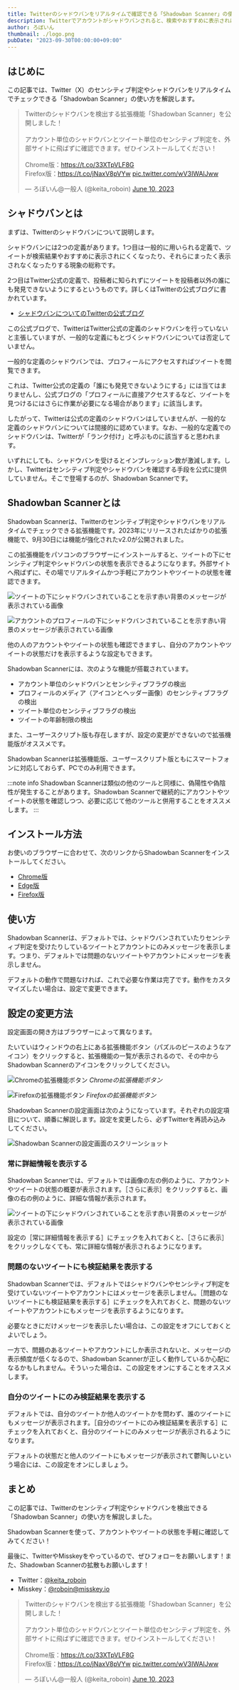 ```yaml
---
title: Twitterのシャドウバンをリアルタイムで確認できる「Shadowban Scanner」の使い方
description: Twitterでアカウントがシャドウバンされると、検索やおすすめに表示されにくくなったりします。この記事では、Twitterのセンシティブ判定やシャドウバンを検出できる「Shadowban Scanner」の使い方を解説します。
author: ろぼいん
thumbnail: ./logo.png
pubDate: "2023-09-30T00:00:00+09:00"
---
```


## はじめに

この記事では、Twitter（X）のセンシティブ判定やシャドウバンをリアルタイムでチェックできる「Shadowban Scanner」の使い方を解説します。

<blockquote class="twitter-tweet" data-dnt="true" data-theme="dark"><p lang="ja" dir="ltr">Twitterのシャドウバンを検出する拡張機能「Shadowban Scanner」を公開しました！<br><br>アカウント単位のシャドウバンとツイート単位のセンシティブ判定を、外部サイトに飛ばずに確認できます。ぜひインストールしてください！<br><br>Chrome版：<a href="https://t.co/33XTpVLF8G">https://t.co/33XTpVLF8G</a><br>Firefox版：<a href="https://t.co/jNaxV8pVYw">https://t.co/jNaxV8pVYw</a> <a href="https://t.co/wV3IWAlJww">pic.twitter.com/wV3IWAlJww</a></p>&mdash; ろぼいん@一般人 (@keita_roboin) <a href="https://twitter.com/keita_roboin/status/1667365975937757185?ref_src=twsrc%5Etfw">June 10, 2023</a></blockquote> <script async src="https://platform.twitter.com/widgets.js" charset="utf-8"></script>

## シャドウバンとは

まずは、Twitterのシャドウバンについて説明します。

シャドウバンには2つの定義があります。1つ目は一般的に用いられる定義で、ツイートが検索結果やおすすめに表示されにくくなったり、それらにまったく表示されなくなったりする現象の総称です。

2つ目はTwitter公式の定義で、投稿者に知られずにツイートを投稿者以外の誰にも発見できないようにするというものです。詳しくはTwitterの公式ブログに書かれています。

- [シャドウバンについてのTwitterの公式ブログ](https://blog.twitter.com/en_us/topics/company/2018/Setting-the-record-straight-on-shadow-banning)

この公式ブログで、TwitterはTwitter公式の定義のシャドウバンを行っていないと主張していますが、一般的な定義にもとづくシャドウバンについては否定していません。

一般的な定義のシャドウバンでは、プロフィールにアクセスすればツイートを閲覧できます。

これは、Twitter公式の定義の「誰にも発見できないようにする」には当てはまりませんし、公式ブログの「プロフィールに直接アクセスするなど、ツイートを見つけるにはさらに作業が必要になる場合があります」に該当します。

したがって、Twitterは公式の定義のシャドウバンはしていませんが、一般的な定義のシャドウバンについては間接的に認めています。なお、一般的な定義でのシャドウバンは、Twitterが「ランク付け」と呼ぶものに該当すると思われます。

いずれにしても、シャドウバンを受けるとインプレッション数が激減します。しかし、Twitterはセンシティブ判定やシャドウバンを確認する手段を公式に提供していません。そこで登場するのが、Shadowban Scannerです。

## Shadowban Scannerとは

Shadowban Scannerは、Twitterのセンシティブ判定やシャドウバンをリアルタイムでチェックできる拡張機能です。2023年にリリースされたばかりの拡張機能で、9月30日には機能が強化されたv2.0が公開されました。

この拡張機能をパソコンのブラウザーにインストールすると、ツイートの下にセンシティブ判定やシャドウバンの状態を表示できるようになります。外部サイトへ飛ばずに、その場でリアルタイムかつ手軽にアカウントやツイートの状態を確認できます。

![ツイートの下にシャドウバンされていることを示す赤い背景のメッセージが表示されている画像](./screenshot2_ja.png)

![アカウントのプロフィールの下にシャドウバンされていることを示す赤い背景のメッセージが表示されている画像](./screenshot1_ja.png)

他の人のアカウントやツイートの状態も確認できますし、自分のアカウントやツイートの状態だけを表示するような設定もできます。

Shadowban Scannerには、次のような機能が搭載されています。

- アカウント単位のシャドウバンとセンシティブフラグの検出
- プロフィールのメディア（アイコンとヘッダー画像）のセンシティブフラグの検出
- ツイート単位のセンシティブフラグの検出
- ツイートの年齢制限の検出

また、ユーザースクリプト版も存在しますが、設定の変更ができないので拡張機能版がオススメです。

Shadowban Scannerは拡張機能版、ユーザースクリプト版ともにスマートフォンに対応しておらず、PCでのみ利用できます。

:::note info
Shadowban Scannerは類似の他のツールと同様に、偽陽性や偽陰性が発生することがあります。Shadowban Scannerで継続的にアカウントやツイートの状態を確認しつつ、必要に応じて他のツールと併用することをオススメします。
:::

## インストール方法

お使いのブラウザーに合わせて、次のリンクからShadowban Scannerをインストールしてください。

- [Chrome版](https://chrome.google.com/webstore/detail/shadowban-scanner/enlganfikppbjhabhkkilafmkhifadjd)
- [Edge版](https://microsoftedge.microsoft.com/addons/detail/shadowban-scanner/kfeecmboomhggeeceipnbbdjmhjoccbl)
- [Firefox版](https://addons.mozilla.org/firefox/addon/shadowban-scanner/)

## 使い方

Shadowban Scannerは、デフォルトでは、シャドウバンされていたりセンシティブ判定を受けたりしているツイートとアカウントにのみメッセージを表示します。つまり、デフォルトでは問題のないツイートやアカウントにメッセージを表示しません。

デフォルトの動作で問題なければ、これで必要な作業は完了です。動作をカスタマイズしたい場合は、設定で変更できます。

## 設定の変更方法

設定画面の開き方はブラウザーによって異なります。

たいていはウィンドウの右上にある拡張機能ボタン（パズルのピースのようなアイコン）をクリックすると、拡張機能の一覧が表示されるので、その中からShadowban Scannerのアイコンをクリックしてください。

![Chromeの拡張機能ボタン](./image.png)
*Chromeの拡張機能ボタン*

![Firefoxの拡張機能ボタン](./image-1.png)
*Firefoxの拡張機能ボタン*

Shadowban Scannerの設定画面は次のようになっています。それぞれの設定項目について、順番に解説します。設定を変更したら、必ずTwitterを再読み込みしてください。

![Shadowban Scannerの設定画面のスクリーンショット](./image-2.png)

### 常に詳細情報を表示する

Shadowban Scannerでは、デフォルトでは画像の左の例のように、アカウントやツイートの状態の概要が表示されます。［さらに表示］をクリックすると、画像の右の例のように、詳細な情報が表示されます。

![ツイートの下にシャドウバンされていることを示す赤い背景のメッセージが表示されている画像](./screenshot2_ja.png)

設定の［常に詳細情報を表示する］にチェックを入れておくと、［さらに表示］をクリックしなくても、常に詳細な情報が表示されるようになります。

### 問題のないツイートにも検証結果を表示する

Shadowban Scannerでは、デフォルトではシャドウバンやセンシティブ判定を受けていないツイートやアカウントにはメッセージを表示しません。［問題のないツイートにも検証結果を表示する］にチェックを入れておくと、問題のないツイートやアカウントにもメッセージを表示するようになります。

必要なときにだけメッセージを表示したい場合は、この設定をオフにしておくとよいでしょう。

一方で、問題のあるツイートやアカウントにしか表示されないと、メッセージの表示頻度が低くなるので、Shadowban Scannerが正しく動作しているか心配になるかもしれません。そういった場合は、この設定をオンにすることをオススメします。

### 自分のツイートにのみ検証結果を表示する

デフォルトでは、自分のツイートか他人のツイートかを問わず、誰のツイートにもメッセージが表示されます。［自分のツイートにのみ検証結果を表示する］にチェックを入れておくと、自分のツイートにのみメッセージが表示されるようになります。

デフォルトの状態だと他人のツイートにもメッセージが表示されて鬱陶しいという場合には、この設定をオンにしましょう。

## まとめ

この記事では、Twitterのセンシティブ判定やシャドウバンを検出できる「Shadowban Scanner」の使い方を解説しました。

Shadowban Scannerを使って、アカウントやツイートの状態を手軽に確認してみてください！

最後に、TwitterやMisskeyをやっているので、ぜひフォローをお願いします！また、Shadowban Scannerの拡散もお願いします！

- Twitter：[@keita_roboin](https://twitter.com/keita_roboin)
- Misskey：[@roboin@misskey.io](https://misskey.io/@roboin)

<blockquote class="twitter-tweet" data-dnt="true" data-theme="dark"><p lang="ja" dir="ltr">Twitterのシャドウバンを検出する拡張機能「Shadowban Scanner」を公開しました！<br><br>アカウント単位のシャドウバンとツイート単位のセンシティブ判定を、外部サイトに飛ばずに確認できます。ぜひインストールしてください！<br><br>Chrome版：<a href="https://t.co/33XTpVLF8G">https://t.co/33XTpVLF8G</a><br>Firefox版：<a href="https://t.co/jNaxV8pVYw">https://t.co/jNaxV8pVYw</a> <a href="https://t.co/wV3IWAlJww">pic.twitter.com/wV3IWAlJww</a></p>&mdash; ろぼいん@一般人 (@keita_roboin) <a href="https://twitter.com/keita_roboin/status/1667365975937757185?ref_src=twsrc%5Etfw">June 10, 2023</a></blockquote> <script async src="https://platform.twitter.com/widgets.js" charset="utf-8"></script>
